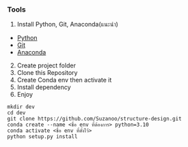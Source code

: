 ### Tools

1. Install Python, Git, Anaconda(แนะนำ)

- [Python](https://www.python.org/downloads/)
- [Git](https://github.com/git-guides/install-git)
- [Anaconda](https://docs.anaconda.com/anaconda/install/index.html)

2. Create project folder
3. Clone this Repository
4. Create Conda env then activate it
5. Install dependency
6. Enjoy

```
mkdir dev
cd dev
git clone https://github.com/Suzanoo/structure-design.git
conda create --name <ชื่อ env ที่ต้องการ> python=3.10
conda activate <ชื่อ env ที่ตั้งไว้>
python setup.py install
```
